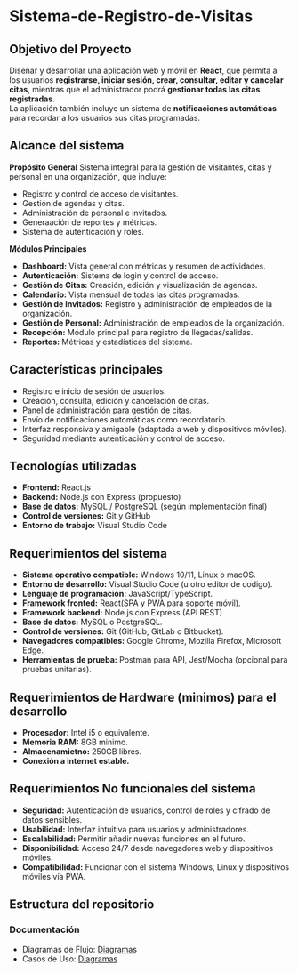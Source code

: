 # Sistema-de-Registro-de-Visitas

## Objetivo del Proyecto

Diseñar y desarrollar una aplicación web y móvil en **React**, que permita a los usuarios **registrarse, iniciar sesión, crear, consultar, editar y cancelar citas**, mientras que el administrador podrá **gestionar todas las citas registradas**.  
La aplicación también incluye un sistema de **notificaciones automáticas** para recordar a los usuarios sus citas programadas.

## Alcance del sistema

**Propósito General**
Sistema integral para la gestión de visitantes, citas y personal en una organización, que incluye:

- Registro y control de acceso de visitantes.
- Gestión de agendas y citas.
- Administración de personal e invitados.
- Generaación de reportes y métricas.
- Sistema de autenticación y roles.

**Módulos Principales**
- **Dashboard:** Vista general con métricas y resumen de actividades.
- **Autenticación:** Sistema de login y control de acceso.
- **Gestión de Citas:** Creación, edición y visualización de agendas.
- **Calendario:** Vista mensual de todas las citas programadas.
- **Gestión de Invitados:** Registro y administración de empleados de la organización.
- **Gestión de Personal:** Administración de empleados de la organización.
- **Recepción:** Módulo principal para registro de llegadas/salidas.
- **Reportes:** Métricas y estadísticas del sistema.


## Características principales

- Registro e inicio de sesión de usuarios.
- Creación, consulta, edición y cancelación de citas.
- Panel de administración para gestión de citas.
- Envío de notificaciones automáticas como recordatorio.
- Interfaz responsiva y amigable (adaptada a web y dispositivos móviles).
- Seguridad mediante autenticación y control de acceso.

## Tecnologías utilizadas

- **Frontend:** React.js  
- **Backend:** Node.js con Express (propuesto)  
- **Base de datos:** MySQL / PostgreSQL (según implementación final)  
- **Control de versiones:** Git y GitHub  
- **Entorno de trabajo:** Visual Studio Code 

## Requerimientos del sistema

- **Sistema operativo compatible:** Windows 10/11, Linux o macOS.
- **Entorno de desarrollo:** Visual Studio Code (u otro editor de codigo).
- **Lenguaje de programación:** JavaScript/TypeScript.
- **Framework fronted:** React(SPA y PWA para soporte móvil).
- **Framework backend:** Node.js con Express (API REST)
- **Base de datos:** MySQL o PostgreSQL.
- **Control de versiones:** Git (GitHub, GitLab o Bitbucket).
- **Navegadores compatibles:** Google Chrome, Mozilla Firefox, Microsoft Edge.
- **Herramientas de prueba:** Postman para API, Jest/Mocha (opcional para pruebas unitarias).

## Requerimientos de Hardware (minimos) para el desarrollo

- **Procesador:** Intel i5 o equivalente.
- **Memoria RAM:** 8GB minimo.
- **Almacenamietno:** 250GB libres.
- **Conexión a internet estable.**

## Requerimientos No funcionales del sistema

- **Seguridad:** Autenticación de usuarios, control de roles y cifrado de datos sensibles.
- **Usabilidad:** Interfaz intuitiva para usuarios y administradores.
- **Escalabilidad:** Permitir añadir nuevas funciones en el futuro.
 - **Disponibilidad:** Acceso 24/7 desde navegadores web y dispositivos móviles.
 - **Compatibilidad:** Funcionar con el sistema Windows, Linux y dispositivos móviles vía PWA.

 ## Estructura del repositorio

 ### Documentación
 - Diagramas de Flujo: [Diagramas](docs/diagramas-de-flujo)
 - Casos de Uso: [Diagramas](docs/diagramas-caso-de-uso/Casos-de-uso.png)
